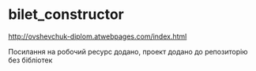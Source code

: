 # bilet_constructor
http://ovshevchuk-diplom.atwebpages.com/index.html

Посилання на робочий ресурс додано, проект додано до репозиторію без бібліотек

